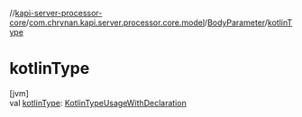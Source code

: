 //[kapi-server-processor-core](../../../index.md)/[com.chrynan.kapi.server.processor.core.model](../index.md)/[BodyParameter](index.md)/[kotlinType](kotlin-type.md)

# kotlinType

[jvm]\
val [kotlinType](kotlin-type.md): [KotlinTypeUsageWithDeclaration](../-kotlin-type-usage-with-declaration/index.md)
